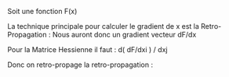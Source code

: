 Soit une fonction F(x)

La technique principale pour calculer le gradient de x est la Retro-Propagation :
Nous auront donc un gradient vecteur dF/dx

Pour la Matrice Hessienne il faut : d(  dF/dxi  ) / dxj

Donc on retro-propage la retro-propagation :



